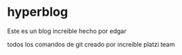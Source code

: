 # hyperblog
Este es un blog increible
hecho por edgar

todos los comandos de git 
creado por increible platzi team
